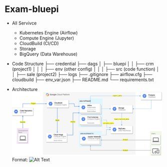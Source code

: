 # Exam-bluepi
* All Servivce
    *   Kubernetes Engine (Airflow)
    *   Compute Engine (Jupyter)
    *   CloudBuild (CI/CD)
    *   Storage
    *   BigQuery (Data Warehouse)

* Code Structure
    ├── credential
    ├── dags
    │   ├── bluepi
    │   │   ├── crm (project1)
    │   │   │   ├── env (other config)
    │   │   │   ├── src (code function)
    │   │   ├── sale (project2)
    ├── logs
    ├── .gitignore
    ├── airflow.cfg
    ├── cloudbuild
    ├── env_var.json
    ├── README.md
    └── requirements.txt

* Architecture
    ![picture](images/work-flow.png)
    Format: ![Alt Text](url)



